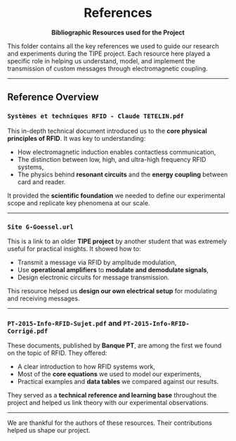 <h1 align="center"> References </h1>

<p align="center">
  <strong>Bibliographic Resources used for the Project</strong>  
</p>

This folder contains all the key references we used to guide our research and experiments during the TIPE project. Each resource here played a specific role in helping us understand, model, and implement the transmission of custom messages through electromagnetic coupling.

---

##  Reference Overview

### `Systèmes et techniques RFID - Claude TETELIN.pdf`

This in-depth technical document introduced us to the **core physical principles of RFID**. It was key to understanding:
- How electromagnetic induction enables contactless communication,
- The distinction between low, high, and ultra-high frequency RFID systems,
- The physics behind **resonant circuits** and the **energy coupling** between card and reader.

It provided the **scientific foundation** we needed to define our experimental scope and replicate key phenomena at our scale.

---

### `Site G-Goessel.url`

This is a link to an older **TIPE project** by another student that was extremely useful for practical insights. It showed how to:
- Transmit a message via RFID by amplitude modulation,
- Use **operational amplifiers** to **modulate and demodulate signals**,
- Design electronic circuits for message transmission.

This resource helped us **design our own electrical setup** for modulating and receiving messages.

---

### `PT-2015-Info-RFID-Sujet.pdf` and `PT-2015-Info-RFID-Corrigé.pdf`

These documents, published by **Banque PT**, are among the first we found on the topic of RFID. They offered:
- A clear introduction to how RFID systems work,
- Most of the **core equations** we used to model our experiments,
- Practical examples and **data tables** we compared against our results.

They served as a **technical reference and learning base** throughout the project and helped us link theory with our experimental observations.

---

We are thankful for the authors of these resources. Their contributions helped us shape our project.

